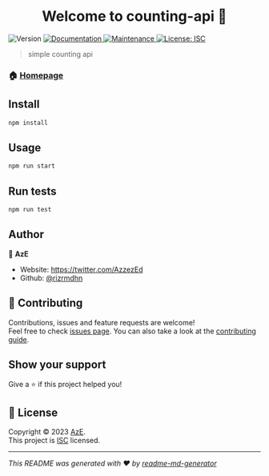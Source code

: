 <h1 align="center">Welcome to counting-api 👋</h1>
<p>
  <img alt="Version" src="https://img.shields.io/badge/version-1.0.0-blue.svg?cacheSeconds=2592000" />
  <a href="https://github.com/rizrmdhn/counting-api#readme" target="_blank">
    <img alt="Documentation" src="https://img.shields.io/badge/documentation-yes-brightgreen.svg" />
  </a>
  <a href="https://github.com/rizrmdhn/counting-api/graphs/commit-activity" target="_blank">
    <img alt="Maintenance" src="https://img.shields.io/badge/Maintained%3F-yes-green.svg" />
  </a>
  <a href="https://github.com/rizrmdhn/counting-api/blob/master/LICENSE" target="_blank">
    <img alt="License: ISC" src="https://img.shields.io/github/license/rizrmdhn/counting-api" />
  </a>
</p>

> simple counting api

### 🏠 [Homepage](https://github.com/rizrmdhn/counting-api#readme)

## Install

```sh
npm install
```

## Usage

```sh
npm run start
```

## Run tests

```sh
npm run test
```

## Author

👤 **AzE**

* Website: https://twitter.com/AzzezEd
* Github: [@rizrmdhn](https://github.com/rizrmdhn)

## 🤝 Contributing

Contributions, issues and feature requests are welcome!<br />Feel free to check [issues page](https://github.com/rizrmdhn/counting-api/issues). You can also take a look at the [contributing guide](https://github.com/rizrmdhn/counting-api/blob/master/CONTRIBUTING.md).

## Show your support

Give a ⭐️ if this project helped you!

## 📝 License

Copyright © 2023 [AzE](https://github.com/rizrmdhn).<br />
This project is [ISC](https://github.com/rizrmdhn/counting-api/blob/master/LICENSE) licensed.

***
_This README was generated with ❤️ by [readme-md-generator](https://github.com/kefranabg/readme-md-generator)_